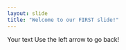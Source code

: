 ```yaml
---
layout: slide
title: "Welcome to our FIRST slide!"
---
```

Your text
Use the left arrow to go back!
